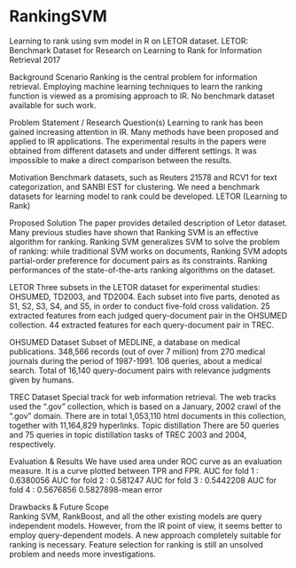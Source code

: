 # RankingSVM
Learning to rank using svm model in R on LETOR dataset.
LETOR: Benchmark Dataset for Research on  Learning to Rank for Information Retrieval 2017

Background Scenario
Ranking is the central problem for information retrieval.
Employing machine learning techniques to learn the ranking function is viewed as a promising approach to IR.
No benchmark dataset available for such work.

Problem Statement / Research Question(s)
Learning to rank has been gained increasing attention in IR.
Many methods have been proposed and applied to IR applications. 
The experimental results in the papers were obtained from different   datasets and under different settings.
It was impossible to make a direct comparison between the results.

Motivation
Benchmark datasets, such as Reuters 21578 and RCV1 for text categorization, and SANBI EST for clustering. We need a benchmark datasets for learning model to rank could be developed. 
LETOR (Learning to Rank)

Proposed Solution
The paper provides detailed description of Letor dataset.
Many previous studies have shown that Ranking SVM is an effective algorithm for ranking.
Ranking SVM generalizes SVM to solve the problem of ranking: while traditional SVM works on documents, Ranking SVM adopts partial-order preference for document pairs as its constraints. 
Ranking performances of the state-of-the-arts ranking algorithms on the dataset.

LETOR
Three subsets in the LETOR dataset for experimental studies: OHSUMED, TD2003, and TD2004. 
Each subset into five parts, denoted as S1, S2, S3, S4, and S5, in order to conduct five-fold cross validation.
25  extracted features from each judged query-document pair in the OHSUMED collection.
44 extracted features for each query-document pair in TREC. 

OHSUMED Dataset
Subset of MEDLINE, a database on medical publications.
348,566 records (out of over 7 million) from 270 medical journals during the period of 1987-1991. 
106 queries, about a medical search.
Total of 16,140 query-document pairs with relevance judgments given by humans.

TREC Dataset
Special track for web information retrieval.
The web tracks used the “.gov” collection, which is based on a January, 2002 crawl of the “.gov” domain. There are in total 1,053,110 html documents in this collection, together with 11,164,829 hyperlinks. 
Topic distillation 
There are 50 queries and 75 queries in topic distillation tasks of TREC 2003 and 2004, respectively.

Evaluation & Results
We have used area under ROC curve as an evaluation measure.
It is a curve plotted between TPR and FPR.
AUC for fold  1 : 0.6380056 
AUC for fold  2 : 0.581247 
AUC for fold  3 : 0.5442208 
AUC for fold  4 : 0.5676856 
0.5827898-mean error

Drawbacks & Future Scope	
Ranking SVM, RankBoost, and all the other existing models are query independent models. However, from the IR point of view, it seems better to employ query-dependent models. 
A new approach completely suitable for ranking is necessary.
Feature selection for ranking is still an unsolved problem and needs more investigations. 

